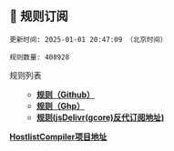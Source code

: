 <h2 id="a">🎯 规则订阅</h2>

```
更新时间: 2025-01-01 20:47:09 （北京时间） 

规则数量: 408928 
``` 
<summary>规则列表</summary>
<ul>
  
- **[规则（Github）](https://raw.githubusercontent.com/EGMfoxl/AD-blocker-adgh/refs/heads/main/rules.txt)**
- **[规则（Ghp）](https://ghgo.xyz/https://raw.githubusercontent.com/EGMfoxl/AD-blocker-adgh/refs/heads/main/rules.txt)**
- **[规则(jsDelivr(gcore)反代订阅地址)](https://gcore.jsdelivr.net/gh/EGMfoxl/AD-blocker-adgh@main/rules.txt)**

</ul>

**[HostlistCompiler项目地址](https://github.com/AdguardTeam/HostlistCompiler)**
